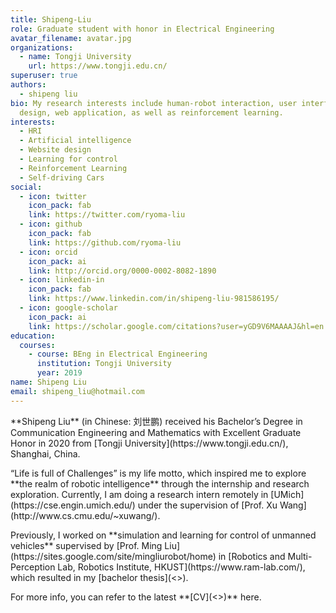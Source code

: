 ```yaml
---
title: Shipeng-Liu
role: Graduate student with honor in Electrical Engineering
avatar_filename: avatar.jpg
organizations:
  - name: Tongji University
    url: https://www.tongji.edu.cn/
superuser: true
authors:
  - shipeng liu
bio: My research interests include human-robot interaction, user interface
  design, web application, as well as reinforcement learning.
interests:
  - HRI
  - Artificial intelligence
  - Website design
  - Learning for control
  - Reinforcement Learning
  - Self-driving Cars
social:
  - icon: twitter
    icon_pack: fab
    link: https://twitter.com/ryoma-liu
  - icon: github
    icon_pack: fab
    link: https://github.com/ryoma-liu
  - icon: orcid
    icon_pack: ai
    link: http://orcid.org/0000-0002-8082-1890
  - icon: linkedin-in
    icon_pack: fab
    link: https://www.linkedin.com/in/shipeng-liu-981586195/
  - icon: google-scholar
    icon_pack: ai
    link: https://scholar.google.com/citations?user=yGD9V6MAAAAJ&hl=en
education:
  courses:
    - course: BEng in Electrical Engineering
      institution: Tongji University
      year: 2019
name: Shipeng Liu
email: shipeng_liu@hotmail.com
---
```


<p text-align="justify">
**Shipeng Liu** (in Chinese: 刘世鹏)  received his Bachelor’s Degree in Communication Engineering and Mathematics with Excellent Graduate Honor in 2020 from [Tongji University](https://www.tongji.edu.cn/), Shanghai, China.
</P>
<p text-align="justify">
“Life is full of Challenges” is my life motto,  which  inspired me to explore **the realm of robotic intelligence** through the internship and research exploration. Currently, I am doing a research intern remotely in [UMich](https://cse.engin.umich.edu/) under the supervision of [Prof. Xu Wang](http://www.cs.cmu.edu/~xuwang/). 
</P>
<p text-align="justify">
Previously, I worked on **simulation and learning for control of unmanned vehicles** supervised by [Prof. Ming Liu](https://sites.google.com/site/mingliurobot/home) in [Robotics and Multi-Perception Lab, Robotics Institute, HKUST](https://www.ram-lab.com/), which resulted in my [bachelor thesis](<>).
</P>
<p text-align="justify">
For more info, you can refer to the latest **[CV](<>)** here.
</P>
